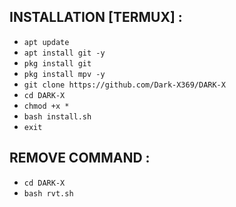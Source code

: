 ## INSTALLATION [TERMUX] :
                              
* `apt update`
* `apt install git -y`
* `pkg install git`
* `pkg install mpv -y`
* `git clone https://github.com/Dark-X369/DARK-X`
* `cd DARK-X`
* `chmod +x *`
* `bash install.sh`
* `exit`
  

## REMOVE COMMAND :

* `cd DARK-X`
* `bash rvt.sh`
